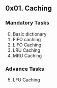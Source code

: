 ## 0x01. Caching

### Mandatory Tasks
0. Basic dictionary
1. FIFO caching
2. LIFO Caching
3. LRU Caching
4. MRU Caching

### Advance Tasks
5. LFU Caching
